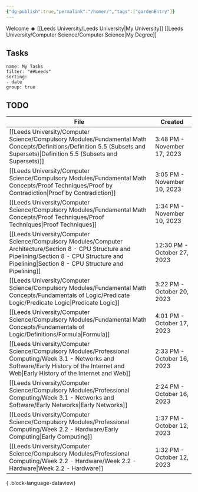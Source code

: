 ```yaml
---
{"dg-publish":true,"permalink":"/homer/","tags":["gardenEntry"]}
---
```


Welcome ☻
[[Leeds University/Leeds University\|My University]]
[[Leeds University/Computer Science/Computer Science\|My Degree]]

## Tasks
```todoist
name: My Tasks
filter: "##Leeds"
sorting: 
- date
group: true
```
## TODO
| File                                                                                                                                                                                                          | Created                     |
| ------------------------------------------------------------------------------------------------------------------------------------------------------------------------------------------------------------- | --------------------------- |
| [[Leeds University/Computer Science/Compulsory Modules/Fundamental Math Concepts/Definitions/Definition 5.5 (Subsets and Supersets)\|Definition 5.5 (Subsets and Supersets)]]                              | 3:48 PM - November 17, 2023 |
| [[Leeds University/Computer Science/Compulsory Modules/Fundamental Math Concepts/Proof Techniques/Proof by Contradiction\|Proof by Contradiction]]                                                         | 3:05 PM - November 10, 2023 |
| [[Leeds University/Computer Science/Compulsory Modules/Fundamental Math Concepts/Proof Techniques/Proof Techniques\|Proof Techniques]]                                                                     | 1:34 PM - November 10, 2023 |
| [[Leeds University/Computer Science/Compulsory Modules/Computer Architecture/Section 8 - CPU Structure and Pipelining/Section 8 - CPU Structure and Pipelining\|Section 8 - CPU Structure and Pipelining]] | 12:30 PM - October 27, 2023 |
| [[Leeds University/Computer Science/Compulsory Modules/Fundamental Math Concepts/Fundamentals of Logic/Predicate Logic/Predicate Logic\|Predicate Logic]]                                                  | 3:22 PM - October 20, 2023  |
| [[Leeds University/Computer Science/Compulsory Modules/Fundamental Math Concepts/Fundamentals of Logic/Definitions/Formula\|Formula]]                                                                      | 4:01 PM - October 17, 2023  |
| [[Leeds University/Computer Science/Compulsory Modules/Professional Computing/Week 3.1 - Networks and Software/Early History of the Internet and Web\|Early History of the Internet and Web]]              | 2:33 PM - October 16, 2023  |
| [[Leeds University/Computer Science/Compulsory Modules/Professional Computing/Week 3.1 - Networks and Software/Early Networks\|Early Networks]]                                                            | 2:24 PM - October 16, 2023  |
| [[Leeds University/Computer Science/Compulsory Modules/Professional Computing/Week 2.2 - Hardware/Early Computing\|Early Computing]]                                                                       | 1:37 PM - October 12, 2023  |
| [[Leeds University/Computer Science/Compulsory Modules/Professional Computing/Week 2.2 - Hardware/Week 2.2 - Hardware\|Week 2.2 - Hardware]]                                                               | 1:32 PM - October 12, 2023  |

{ .block-language-dataview}
